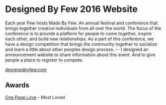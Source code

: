 # Designed By Few 2016 Website
Each year Few hosts Made By Few. An annual festival and conference that brings together creative individuals from all over the world. The focus of the conference is to provide a platform for people to come together, inspire each other, and build new relationships. As a part of this conference, we have a design competition that brings the community together to socialize and learn a little about other peoples design process. -- I designed an announcement website to share information about this event. And to give people a place to register to compete. 


[designedbyfew.com](https://www.designedbyfew.com)
## Awards
[One Page Love](https://onepagelove.com/designed-by-few) - Most Loved
